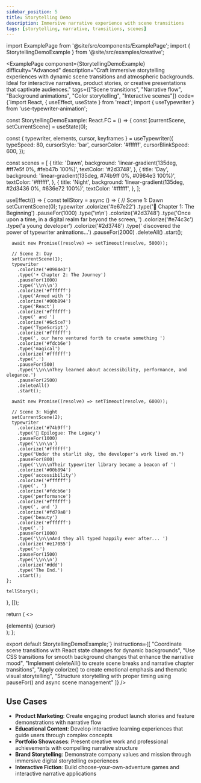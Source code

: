 ```yaml
---
sidebar_position: 5
title: Storytelling Demo
description: Immersive narrative experience with scene transitions
tags: [storytelling, narrative, transitions, scenes]
---
```


import ExamplePage from '@site/src/components/ExamplePage';
import { StorytellingDemoExample } from '@site/src/examples/creative';

<ExamplePage
component={StorytellingDemoExample}
difficulty="Advanced"
description="Craft immersive storytelling experiences with dynamic scene transitions and atmospheric backgrounds. Ideal for interactive narratives, product stories, or creative presentations that captivate audiences."
tags={["Scene transitions", "Narrative flow", "Background animations", "Color storytelling", "Interactive scenes"]}
code={`import React, { useEffect, useState } from 'react';
import { useTypewriter } from 'use-typewriter-animation';

const StorytellingDemoExample: React.FC = () => {
const [currentScene, setCurrentScene] = useState(0);

const { typewriter, elements, cursor, keyframes } = useTypewriter({
typeSpeed: 80,
cursorStyle: 'bar',
cursorColor: '#ffffff',
cursorBlinkSpeed: 600,
});

const scenes = [
{
title: 'Dawn',
background: 'linear-gradient(135deg, #ff7e5f 0%, #feb47b 100%)',
textColor: '#2d3748',
},
{
title: 'Day',
background: 'linear-gradient(135deg, #74b9ff 0%, #0984e3 100%)',
textColor: '#ffffff',
},
{
title: 'Night',
background: 'linear-gradient(135deg, #2d3436 0%, #636e72 100%)',
textColor: '#ffffff',
},
];

useEffect(() => {
const tellStory = async () => {
// Scene 1: Dawn
setCurrentScene(0);
typewriter
.colorize('#e67e22')
.type('🌅 Chapter 1: The Beginning')
.pauseFor(1000)
.type('\\n\\n')
.colorize('#2d3748')
.type('Once upon a time, in a digital realm far beyond the screen, ')
.colorize('#e74c3c')
.type('a young developer')
.colorize('#2d3748')
.type(' discovered the power of typewriter animations...')
.pauseFor(2000)
.deleteAll()
.start();

      await new Promise((resolve) => setTimeout(resolve, 5000));

      // Scene 2: Day
      setCurrentScene(1);
      typewriter
        .colorize('#0984e3')
        .type('☀️ Chapter 2: The Journey')
        .pauseFor(1000)
        .type('\\n\\n')
        .colorize('#ffffff')
        .type('Armed with ')
        .colorize('#00b894')
        .type('React')
        .colorize('#ffffff')
        .type(' and ')
        .colorize('#6c5ce7')
        .type('TypeScript')
        .colorize('#ffffff')
        .type(', our hero ventured forth to create something ')
        .colorize('#fdcb6e')
        .type('magical')
        .colorize('#ffffff')
        .type('.')
        .pauseFor(500)
        .type('\\n\\nThey learned about accessibility, performance, and elegance.')
        .pauseFor(2500)
        .deleteAll()
        .start();

      await new Promise((resolve) => setTimeout(resolve, 6000));

      // Scene 3: Night
      setCurrentScene(2);
      typewriter
        .colorize('#74b9ff')
        .type('🌟 Epilogue: The Legacy')
        .pauseFor(1000)
        .type('\\n\\n')
        .colorize('#ffffff')
        .type("Under the starlit sky, the developer's work lived on.")
        .pauseFor(800)
        .type('\\n\\nTheir typewriter library became a beacon of ')
        .colorize('#00b894')
        .type('accessibility')
        .colorize('#ffffff')
        .type(', ')
        .colorize('#fdcb6e')
        .type('performance')
        .colorize('#ffffff')
        .type(', and ')
        .colorize('#fd79a8')
        .type('beauty')
        .colorize('#ffffff')
        .type('.')
        .pauseFor(1000)
        .type('\\n\\nAnd they all typed happily ever after... ')
        .colorize('#e17055')
        .type('✨')
        .pauseFor(1500)
        .type('\\n\\n')
        .colorize('#ddd')
        .type('The End.')
        .start();
    };

    tellStory();

}, []);

return (
<>
<style>
{keyframes}
{\`
@keyframes float {
0%, 100% { transform: translateY(0px) rotate(0deg); }
50% { transform: translateY(-20px) rotate(5deg); }
}
\`}
</style>
<div
style={{
          minHeight: '500px',
          background: scenes[currentScene]?.background || scenes[0].background,
          transition: 'all 2s ease-in-out',
          borderRadius: '12px',
          display: 'flex',
          alignItems: 'center',
          justifyContent: 'center',
          width: '100%',
          boxSizing: 'border-box',
          position: 'relative',
          overflow: 'hidden',
        }} >
<div
style={{
            fontSize: '1.2rem',
            fontFamily: 'system-ui, sans-serif',
            color: scenes[currentScene]?.textColor || '#ffffff',
            whiteSpace: 'pre-line',
            lineHeight: '1.6',
            textAlign: 'center',
            maxWidth: '800px',
            width: '100%',
            wordWrap: 'break-word',
            overflowWrap: 'break-word',
          }} >
{elements}
{cursor}
</div>
</div>
</>
);
};

export default StorytellingDemoExample;`}
instructions={[
"Coordinate scene transitions with React state changes for dynamic backgrounds",
"Use CSS transitions for smooth background changes that enhance the narrative mood",
"Implement deleteAll() to create scene breaks and narrative chapter transitions",
"Apply colorize() to create emotional emphasis and thematic visual storytelling",
"Structure storytelling with proper timing using pauseFor() and async scene management"
]}
/>

## Use Cases

- **Product Marketing**: Create engaging product launch stories and feature demonstrations with narrative flow
- **Educational Content**: Develop interactive learning experiences that guide users through complex concepts
- **Portfolio Showcases**: Present creative work and professional achievements with compelling narrative structure
- **Brand Storytelling**: Demonstrate company values and mission through immersive digital storytelling experiences
- **Interactive Fiction**: Build choose-your-own-adventure games and interactive narrative applications
